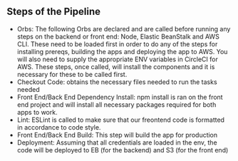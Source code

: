 ## Steps of the Pipeline
* Orbs: The following Orbs are declared and are called before running any steps on the backend or front end: Node, Elastic BeanStalk and AWS CLI. These need to be loaded first in order to do any of the steps for installing prereqs, building the apps and deploying the app to AWS. You will also need to supply the appropriate ENV variables in CircleCI for AWS. These steps, once called, will install the components and it is necessary for these to be called first.
* Checkout Code: obtains the necessary files needed to run the tasks needed
* Front End/Back End Dependency Install: npm install is ran on the front end project and will install all necessary packages required for both apps to work.
* Lint: ESLint is called to make sure that our freontend code is formatted in accordance to code style.
* Front End/Back End Build: This step will build the app for production 
* Deployment: Assuming that all credentials are loaded in the env, the code will be deployed to EB (for the backend) and S3 (for the front end)